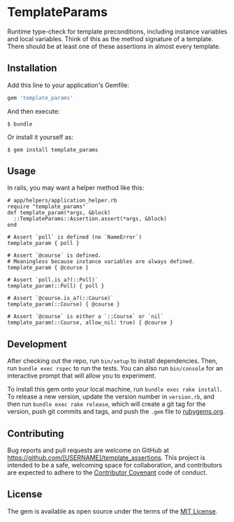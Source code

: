 # TemplateParams

Runtime type-check for template preconditions, including instance variables
and local variables. Think of this as the method signature of a template.
There should be at least one of these assertions in almost every template.

## Installation

Add this line to your application's Gemfile:

```ruby
gem 'template_params'
```

And then execute:

    $ bundle

Or install it yourself as:

    $ gem install template_params

## Usage

In rails, you may want a helper method like this:

```
# app/helpers/application_helper.rb
require "template_params"
def template_param(*args, &block)
  ::TemplateParams::Assertion.assert(*args, &block)
end

# Assert `poll` is defined (no `NameError`)
template_param { poll } 

# Assert `@course` is defined.
# Meaningless because instance variables are always defined.
template_param { @course } 

# Assert `poll.is_a?(::Poll)`
template_param(::Poll) { poll }

# Assert `@course.is_a?(::Course)`
template_param(::Course) { @course }

# Assert `@course` is either a `::Course` or `nil`
template_param(::Course, allow_nil: true) { @course }
```

## Development

After checking out the repo, run `bin/setup` to install dependencies. Then, run
`bundle exec rspec` to run the tests. You can also run `bin/console` for an
interactive prompt that will allow you to experiment.

To install this gem onto your local machine, run `bundle exec rake install`. To
release a new version, update the version number in `version.rb`, and then run
`bundle exec rake release`, which will create a git tag for the version, push
git commits and tags, and push the `.gem` file to
[rubygems.org](https://rubygems.org).

## Contributing

Bug reports and pull requests are welcome on GitHub at
https://github.com/[USERNAME]/template_assertions. This project is intended to
be a safe, welcoming space for collaboration, and contributors are expected to
adhere to the [Contributor Covenant](contributor-covenant.org) code of conduct.

## License

The gem is available as open source under the terms of the [MIT
License](http://opensource.org/licenses/MIT).
